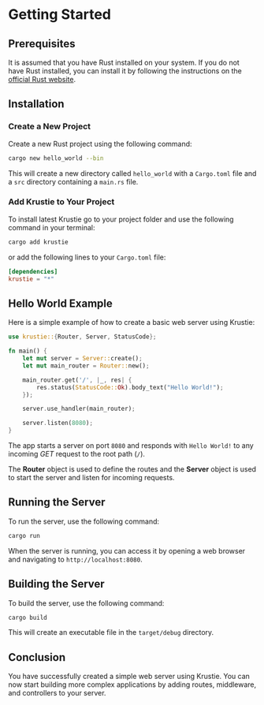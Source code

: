 # Getting Started

## Prerequisites

It is assumed that you have Rust installed on your system. If you do not have Rust installed, you can install it by following the instructions on the [official Rust website](https://www.rust-lang.org/tools/install).

## Installation

### Create a New Project

Create a new Rust project using the following command:

```sh
cargo new hello_world --bin 
```

This will create a new directory called `hello_world` with a `Cargo.toml` file and a `src` directory containing a `main.rs` file.

### Add Krustie to Your Project

To install latest Krustie go to your project folder and use the following command in your terminal:

```sh
cargo add krustie
```

or add the following lines to your `Cargo.toml` file:

```toml
[dependencies]
krustie = "*"
```

## Hello World Example

Here is a simple example of how to create a basic web server using Krustie:

```rust
use krustie::{Router, Server, StatusCode};

fn main() {
    let mut server = Server::create();
    let mut main_router = Router::new();

    main_router.get('/', |_, res| {
        res.status(StatusCode::Ok).body_text("Hello World!");
    });

    server.use_handler(main_router);

    server.listen(8080);
}
```

The app starts a server on port `8080` and responds with `Hello World!` to any incoming *GET* request to the root path (`/`).

The **Router** object is used to define the routes and the **Server** object is used to start the server and listen for incoming requests.

## Running the Server

To run the server, use the following command:

```sh
cargo run
```

When the server is running, you can access it by opening a web browser and navigating to `http://localhost:8080`.

## Building the Server

To build the server, use the following command:

```sh
cargo build
```

This will create an executable file in the `target/debug` directory.

## Conclusion

You have successfully created a simple web server using Krustie. You can now start building more complex applications by adding routes, middleware, and controllers to your server.
